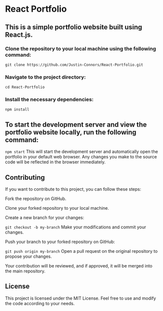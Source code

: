 # React Portfolio
## This is a simple portfolio website built using React.js.

### Clone the repository to your local machine using the following command:
``` git clone https://github.com/Justin-Connors/React-Portfolio.git ```
 
### Navigate to the project directory:
```cd React-Portfolio```
### Install the necessary dependencies:
```npm install```

## To start the development server and view the portfolio website locally, run the following command:

``` npm start ```
This will start the development server and automatically open the portfolio in your default web browser. Any changes you make to the source code will be reflected in the browser immediately.


## Contributing
If you want to contribute to this project, you can follow these steps:

Fork the repository on GitHub.

Clone your forked repository to your local machine.

Create a new branch for your changes:

```git checkout -b my-branch```
Make your modifications and commit your changes.

Push your branch to your forked repository on GitHub:

``` git push origin my-branch ``` 
Open a pull request on the original repository to propose your changes.

Your contribution will be reviewed, and if approved, it will be merged into the main repository.

## License
This project is licensed under the MIT License. Feel free to use and modify the code according to your needs.
